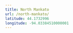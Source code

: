 ```yaml
---
title: North Mankato
url: /north-mankato/
latitude: 44.1732996
longitude: -94.03384510000001
---
```

